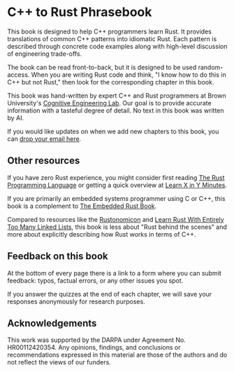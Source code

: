 # C++ to Rust Phrasebook

This book is designed to help C++ programmers learn Rust. It provides translations of common C++ patterns into idiomatic Rust. Each pattern is described through concrete code examples along with high-level discussion of engineering trade-offs.

The book can be read front-to-back, but it is designed to be used random-access. 
When you are writing Rust code and think, "I know how to do this in C++ but not Rust," then
look for the corresponding chapter in this book.

This book was hand-written by expert C++ and Rust programmers at Brown University's [Cognitive Engineering Lab](https://cel.cs.brown.edu/). Our goal is to provide accurate information with a tasteful degree of detail. No text in this book was written by AI.

If you would like updates on when we add new chapters to this book, you can [drop your email here](https://forms.gle/rcrdZihmT81LWy6F6).

## Other resources

If you have zero Rust experience, you might consider first reading [The Rust Programming
Language](https://rust-book.cs.brown.edu/) or getting a quick overview at [Learn X in Y Minutes](https://learnxinyminutes.com/rust/).

If you are primarily an embedded systems programmer using C or C++, this book is
a complement to [The Embedded Rust Book](https://docs.rust-embedded.org/book/).

Compared to resources like the [Rustonomicon](https://doc.rust-lang.org/nomicon/) and [Learn Rust With Entirely Too Many Linked Lists](https://rust-unofficial.github.io/too-many-lists/), this book is less about "Rust behind the scenes" and more about explicitly describing how Rust works in terms of C++.

## Feedback on this book

At the bottom of every page there is a link
to a form where you can submit feedback: typos, factual errors, or any other issues you spot.

If you answer the quizzes at the end of each chapter, we will save your
responses anonymously for research purposes.

## Acknowledgements

This work was supported by the DARPA under Agreement No. HR00112420354. Any opinions, findings, and conclusions or recommendations expressed in this material are those of the authors and do not reflect the views of our funders.